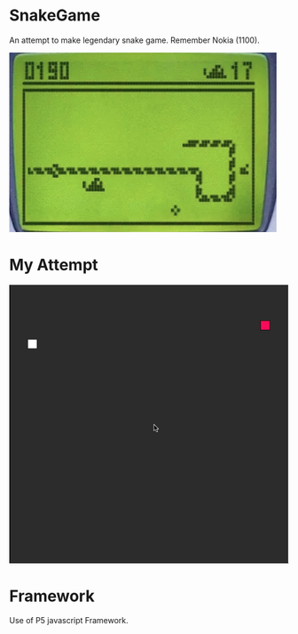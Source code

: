 # SnakeGame

An attempt to make legendary snake game. Remember Nokia (1100).

![alt tag](https://github.com/vishal0027/SnakeGame/blob/master/img/Screen%20Shot%202018-03-06%20at%2010.19.42%20PM.png "nokia1100")
# My Attempt
![alt text](https://github.com/vishal0027/SnakeGame/blob/master/img/snakeTrial.gif "myAttempt")

# Framework

Use of P5 javascript Framework.
